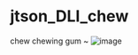 # jtson_DLI_chew
chew chewing gum ~
![image](https://github.com/user-attachments/assets/e9fc614b-2be5-4605-835e-ff6342184deb)
